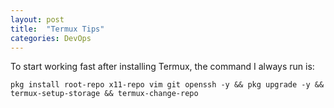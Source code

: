 ```yaml
---
layout: post
title:  "Termux Tips"
categories: DevOps
---
```


To start working fast after installing Termux, the command I always run is:

```
pkg install root-repo x11-repo vim git openssh -y && pkg upgrade -y && termux-setup-storage && termux-change-repo
```